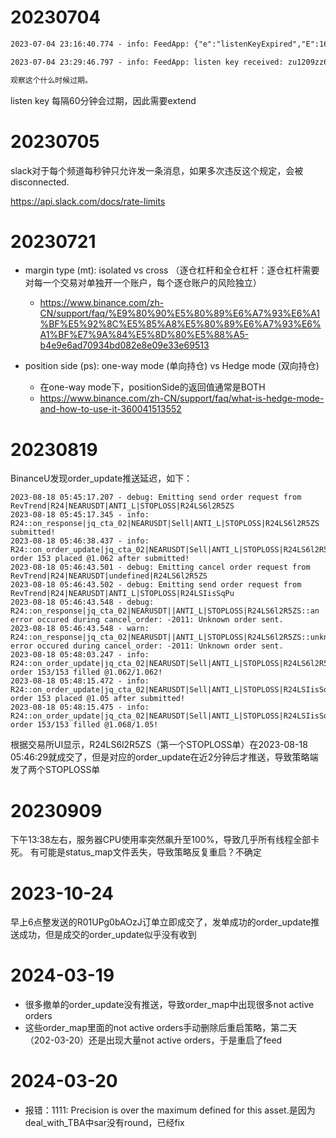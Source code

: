 # 20230704

```txt
2023-07-04 23:16:40.774 - info: FeedApp: {"e":"listenKeyExpired","E":1688483800764,"listenKey":"1BcwEMWwP7UVoko84BkgZHOdDsI3pOlGbEDdoY1tN2R9FsZ9bXeVekjADJ6Mz61L"}

2023-07-04 23:29:46.797 - info: FeedApp: listen key received: zu1209zz6xToikLEIzJ045ESySIqEZoSswC7TvDAdsCrStztWXjSUQDICT1ed2YA

观察这个什么时候过期。
```
listen key 每隔60分钟会过期，因此需要extend

# 20230705

slack对于每个频道每秒钟只允许发一条消息，如果多次违反这个规定，会被disconnected.

https://api.slack.com/docs/rate-limits

# 20230721

- margin type (mt): isolated vs cross （逐仓杠杆和全仓杠杆：逐仓杠杆需要对每一个交易对单独开一个账户，每个逐仓账户的风险独立）
    - https://www.binance.com/zh-CN/support/faq/%E9%80%90%E5%80%89%E6%A7%93%E6%A1%BF%E5%92%8C%E5%85%A8%E5%80%89%E6%A7%93%E6%A1%BF%E7%9A%84%E5%8D%80%E5%88%A5-b4e9e6ad70934bd082e8e09e33e69513

- position side (ps): one-way mode (单向持仓) vs Hedge mode (双向持仓)
    - 在one-way mode下，positionSide的返回值通常是BOTH
    - https://www.binance.com/zh-CN/support/faq/what-is-hedge-mode-and-how-to-use-it-360041513552

# 20230819

BinanceU发现order_update推送延迟，如下：
```
2023-08-18 05:45:17.207 - debug: Emitting send order request from RevTrend|R24|NEARUSDT|ANTI_L|STOPLOSS|R24LS6l2R5ZS
2023-08-18 05:45:17.345 - info: R24::on_response|jq_cta_02|NEARUSDT|Sell|ANTI_L|STOPLOSS|R24LS6l2R5ZS submitted!
2023-08-18 05:46:38.437 - info: R24::on_order_update|jq_cta_02|NEARUSDT|Sell|ANTI_L|STOPLOSS|R24LS6l2R5ZS order 153 placed @1.062 after submitted!
2023-08-18 05:46:43.501 - debug: Emitting cancel order request from RevTrend|R24|NEARUSDT|undefined|R24LS6l2R5ZS
2023-08-18 05:46:43.502 - debug: Emitting send order request from RevTrend|R24|NEARUSDT|ANTI_L|STOPLOSS|R24LSIisSqPu
2023-08-18 05:46:43.548 - debug: R24::on_response|jq_cta_02|NEARUSDT||ANTI_L|STOPLOSS|R24LS6l2R5ZS::an error occured during cancel_order: -2011: Unknown order sent.
2023-08-18 05:46:43.548 - warn: R24::on_response|jq_cta_02|NEARUSDT||ANTI_L|STOPLOSS|R24LS6l2R5ZS::unknown error occured during cancel_order: -2011: Unknown order sent.
2023-08-18 05:48:03.247 - info: R24::on_order_update|jq_cta_02|NEARUSDT|Sell|ANTI_L|STOPLOSS|R24LS6l2R5ZS order 153/153 filled @1.062/1.062!
2023-08-18 05:48:15.472 - info: R24::on_order_update|jq_cta_02|NEARUSDT|Sell|ANTI_L|STOPLOSS|R24LSIisSqPu order 153 placed @1.05 after submitted!
2023-08-18 05:48:15.475 - info: R24::on_order_update|jq_cta_02|NEARUSDT|Sell|ANTI_L|STOPLOSS|R24LSIisSqPu order 153/153 filled @1.068/1.05!
```
根据交易所UI显示，R24LS6l2R5ZS（第一个STOPLOSS单）在2023-08-18 05:46:29就成交了，但是对应的order_update在近2分钟后才推送，导致策略端发了两个STOPLOSS单

# 20230909

下午13:38左右，服务器CPU使用率突然飙升至100%，导致几乎所有线程全部卡死。
有可能是status_map文件丢失，导致策略反复重启？不确定

# 2023-10-24

早上6点整发送的R01UPg0bAOzJ订单立即成交了，发单成功的order_update推送成功，但是成交的order_update似乎没有收到

# 2024-03-19

- 很多撤单的order_update没有推送，导致order_map中出现很多not active orders
- 这些order_map里面的not active orders手动删除后重启策略，第二天（202-03-20）还是出现大量not active orders，于是重启了feed

# 2024-03-20

- 报错：1111: Precision is over the maximum defined for this asset.是因为deal_with_TBA中sar没有round，已经fix

